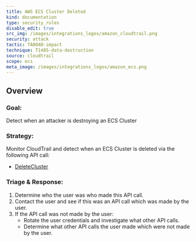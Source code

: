 ```yaml
---
title: AWS ECS Cluster Deleted
kind: documentation
type: security_rules
disable_edit: true
src_img: /images/integrations_logos/amazon_cloudtrail.png
security: attack
tactic: TA0040-impact
technique: T1485-data-destruction
source: cloudtrail
scope: ecs
meta_image: /images/integrations_logos/amazon_ecs.png
---
```


## Overview

### **Goal:**
Detect when an attacker is destroying an ECS Cluster

### **Strategy:**
Monitor CloudTrail and detect when an ECS Cluster is deleted via the following API call:

* [DeleteCluster][1]

### **Triage & Response:**
1. Determine who the user was who made this API call.
2. Contact the user and see if this was an API call which was made by the user.
3. If the API call was not made by the user:
   * Rotate the user credentials and investigate what other API calls.
   * Determine what other API calls the user made which were not made by the user.

[1]: https://docs.aws.amazon.com/AmazonECS/latest/APIReference/API_DeleteCluster.html
